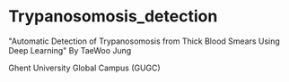 # Trypanosomosis_detection

"Automatic Detection of Trypanosomosis from Thick Blood Smears Using Deep Learning" By TaeWoo Jung

Ghent University Global Campus (GUGC)
